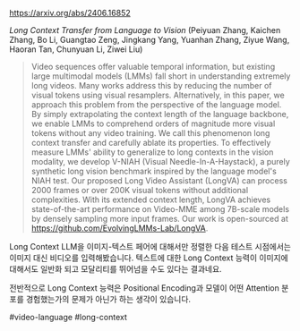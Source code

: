 https://arxiv.org/abs/2406.16852

*Long Context Transfer from Language to Vision* (Peiyuan Zhang, Kaichen Zhang, Bo Li, Guangtao Zeng, Jingkang Yang, Yuanhan Zhang, Ziyue Wang, Haoran Tan, Chunyuan Li, Ziwei Liu)

> Video sequences offer valuable temporal information, but existing large multimodal models (LMMs) fall short in understanding extremely long videos. Many works address this by reducing the number of visual tokens using visual resamplers. Alternatively, in this paper, we approach this problem from the perspective of the language model. By simply extrapolating the context length of the language backbone, we enable LMMs to comprehend orders of magnitude more visual tokens without any video training. We call this phenomenon long context transfer and carefully ablate its properties. To effectively measure LMMs' ability to generalize to long contexts in the vision modality, we develop V-NIAH (Visual Needle-In-A-Haystack), a purely synthetic long vision benchmark inspired by the language model's NIAH test. Our proposed Long Video Assistant (LongVA) can process 2000 frames or over 200K visual tokens without additional complexities. With its extended context length, LongVA achieves state-of-the-art performance on Video-MME among 7B-scale models by densely sampling more input frames. Our work is open-sourced at https://github.com/EvolvingLMMs-Lab/LongVA.

Long Context LLM을 이미지-텍스트 페어에 대해서만 정렬한 다음 테스트 시점에서는 이미지 대신 비디오를 입력해봤습니다. 텍스트에 대한 Long Context 능력이 이미지에 대해서도 일반화 되고 모달리티를 뛰어넘을 수도 있다는 결과네요.

전반적으로 Long Context 능력은 Positional Encoding과 모델이 어떤 Attention 분포를 경험했는가의 문제가 아닌가 하는 생각이 있습니다.

#video-language #long-context 